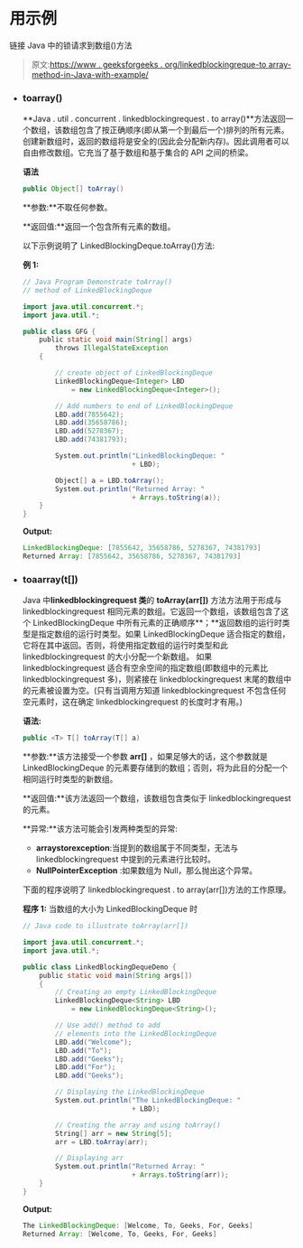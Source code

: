 # 用示例

链接 Java 中的锁请求到数组()方法

> 原文:[https://www . geeksforgeeks . org/linkedblockingreque-to array-method-in-Java-with-example/](https://www.geeksforgeeks.org/linkedblockingdeque-toarray-method-in-java-with-example/)

*   ### toarray()

    **Java . util . concurrent . linkedblockingrequest . to array()**方法返回一个数组，该数组包含了按正确顺序(即从第一个到最后一个)排列的所有元素。创建新数组时，返回的数组将是安全的(因此会分配新内存)。因此调用者可以自由修改数组。它充当了基于数组和基于集合的 API 之间的桥梁。

    **语法**

    ```java
    public Object[] toArray()
    ```

    **参数:**不取任何参数。

    **返回值:**返回一个包含所有元素的数组。

    以下示例说明了 LinkedBlockingDeque.toArray()方法:

    **例 1:**

    ```java
    // Java Program Demonstrate toArray()
    // method of LinkedBlockingDeque

    import java.util.concurrent.*;
    import java.util.*;

    public class GFG {
        public static void main(String[] args)
            throws IllegalStateException
        {

            // create object of LinkedBlockingDeque
            LinkedBlockingDeque<Integer> LBD
                = new LinkedBlockingDeque<Integer>();

            // Add numbers to end of LinkedBlockingDeque
            LBD.add(7855642);
            LBD.add(35658786);
            LBD.add(5278367);
            LBD.add(74381793);

            System.out.println("LinkedBlockingDeque: "
                               + LBD);

            Object[] a = LBD.toArray();
            System.out.println("Returned Array: "
                               + Arrays.toString(a));
        }
    }
    ```

    **Output:**

    ```java
    LinkedBlockingDeque: [7855642, 35658786, 5278367, 74381793]
    Returned Array: [7855642, 35658786, 5278367, 74381793]

    ```

*   ### toaarray(t[])

    Java 中**linkedblockingrequest 类**的 **toArray(arr[])** 方法方法用于形成与 linkedblockingrequest 相同元素的数组。它返回一个数组，该数组包含了这个 LinkedBlockingDeque 中所有元素的正确顺序**；**返回数组的运行时类型是指定数组的运行时类型。如果 LinkedBlockingDeque 适合指定的数组，它将在其中返回。否则，将使用指定数组的运行时类型和此 linkedblockingrequest 的大小分配一个新数组。
    如果 linkedblockingrequest 适合有空余空间的指定数组(即数组中的元素比 linkedblockingrequest 多)，则紧接在 linkedblockingrequest 末尾的数组中的元素被设置为空。(只有当调用方知道 linkedblockingrequest 不包含任何空元素时，这在确定 linkedblockingrequest 的长度时才有用。)

    **语法:**

    ```java
    public <T> T[] toArray(T[] a)
    ```

    **参数:**该方法接受一个参数 **arr[]** ，如果足够大的话，这个参数就是 LinkedBlockingDeque 的元素要存储到的数组；否则，将为此目的分配一个相同运行时类型的新数组。

    **返回值:**该方法返回一个数组，该数组包含类似于 linkedblockingrequest 的元素。

    **异常:**该方法可能会引发两种类型的异常:

    *   **arraystorexception**:当提到的数组属于不同类型，无法与 linkedblockingrequest 中提到的元素进行比较时。
    *   **NullPointerException** :如果数组为 Null，那么抛出这个异常。

    下面的程序说明了 linkedblockingrequest . to array(arr[])方法的工作原理。

    **程序 1:** 当数组的大小为 LinkedBlockingDeque 时

    ```java
    // Java code to illustrate toArray(arr[])

    import java.util.concurrent.*;
    import java.util.*;

    public class LinkedBlockingDequeDemo {
        public static void main(String args[])
        {
            // Creating an empty LinkedBlockingDeque
            LinkedBlockingDeque<String> LBD
                = new LinkedBlockingDeque<String>();

            // Use add() method to add
            // elements into the LinkedBlockingDeque
            LBD.add("Welcome");
            LBD.add("To");
            LBD.add("Geeks");
            LBD.add("For");
            LBD.add("Geeks");

            // Displaying the LinkedBlockingDeque
            System.out.println("The LinkedBlockingDeque: "
                               + LBD);

            // Creating the array and using toArray()
            String[] arr = new String[5];
            arr = LBD.toArray(arr);

            // Displaying arr
            System.out.println("Returned Array: "
                               + Arrays.toString(arr));
        }
    }
    ```

    **Output:**

    ```java
    The LinkedBlockingDeque: [Welcome, To, Geeks, For, Geeks]
    Returned Array: [Welcome, To, Geeks, For, Geeks]

    ```